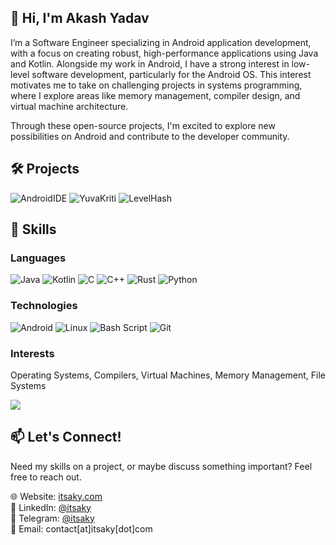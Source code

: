## 👋 Hi, I'm Akash Yadav

I’m a Software Engineer specializing in Android application development, with a focus on creating robust, high-performance applications using Java and Kotlin. Alongside my work in Android, I have a strong interest in low-level software development, particularly for the Android OS. This interest motivates me to take on challenging projects in systems programming, where I explore areas like memory management, compiler design, and virtual machine architecture.

Through these open-source projects, I'm excited to explore new possibilities on Android and contribute to the developer community.

## 🛠️ Projects

![AndroidIDE](https://github-readme-stats.vercel.app/api/pin?username=AndroidIDEOfficial\&repo=AndroidIDE\&title_color=fff\&icon_color=f9f9f9\&text_color=9f9f9f\&bg_color=151515)
![YuvaKriti](https://github-readme-stats.vercel.app/api/pin?username=itsaky\&repo=yuvakriti\&title_color=fff\&icon_color=f9f9f9\&text_color=9f9f9f\&bg_color=151515)
![LevelHash](https://github-readme-stats.vercel.app/api/pin?username=AndroidIDEOfficial\&repo=level-hash\&title_color=fff\&icon_color=f9f9f9\&text_color=9f9f9f\&bg_color=151515)

## 🧠 Skills

### Languages

![Java](https://img.shields.io/badge/java-%23ED8B00.svg?style=for-the-badge&logo=openjdk&logoColor=white)
![Kotlin](https://img.shields.io/badge/kotlin-%237F52FF.svg?style=for-the-badge&logo=kotlin&logoColor=white)
![C](https://img.shields.io/badge/c-%2300599C.svg?style=for-the-badge&logo=c&logoColor=white)
![C++](https://img.shields.io/badge/c++-%2300599C.svg?style=for-the-badge&logo=c%2B%2B&logoColor=white)
![Rust](https://img.shields.io/badge/rust-%23000000.svg?style=for-the-badge&logo=rust&logoColor=white)
![Python](https://img.shields.io/badge/python-3670A0?style=for-the-badge&logo=python&logoColor=ffdd54)

### Technologies
![Android](https://img.shields.io/badge/Android-3DDC84?style=for-the-badge&logo=android&logoColor=white)
![Linux](https://img.shields.io/badge/Linux-FCC624?style=for-the-badge&logo=linux&logoColor=black)
![Bash Script](https://img.shields.io/badge/bash-%23121011.svg?style=for-the-badge&logo=gnu-bash&logoColor=white)
![Git](https://img.shields.io/badge/git-%23F05033.svg?style=for-the-badge&logo=git&logoColor=white)

### Interests

Operating Systems, Compilers, Virtual Machines, Memory Management, File Systems

![](https://komarev.com/ghpvc/?username=itsaky&color=2196f3)

## 📫 Let's Connect!

Need my skills on a project, or maybe discuss something important? Feel free to reach out. 

🌐 Website: [itsaky.com](https://itsaky.com)  
💼 LinkedIn: [@itsaky](https://linkedin.com/in/itsaky)  
📱 Telegram: [@itsaky](https://t.me/itsaky)  
📧 Email: contact[at]itsaky[dot]com
